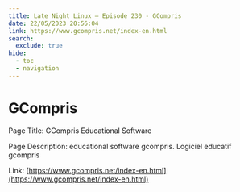 ```yaml
---
title: Late Night Linux – Episode 230 - GCompris
date: 22/05/2023 20:56:04
link: https://www.gcompris.net/index-en.html
search:
  exclude: true
hide:
  - toc
  - navigation
---
```


# GCompris

Page Title: GCompris Educational Software

Page Description: educational software gcompris. Logiciel educatif gcompris 

Link: [https://www.gcompris.net/index-en.html](https://www.gcompris.net/index-en.html)